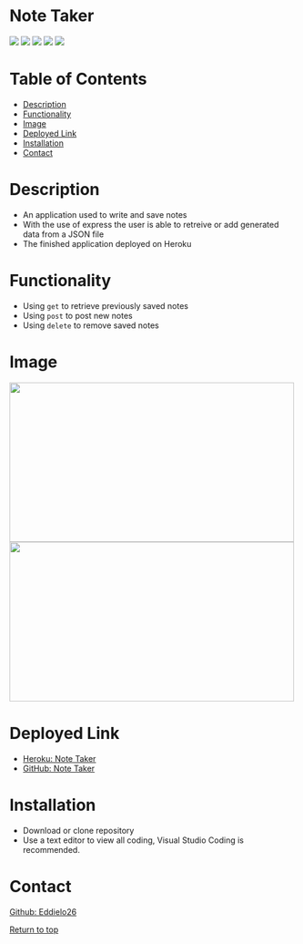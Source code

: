 # Note Taker

![](https://img.shields.io/badge/Javascript-yellow.svg)
![](https://img.shields.io/badge/JSON-blue.svg)
![](https://img.shields.io/badge/node.js-green.svg)
![](https://img.shields.io/badge/HTML-red.svg)
![](https://img.shields.io/badge/CSS-purple.svg)

# Table of Contents
* [Description](#description)
* [Functionality](#functionality)
* [Image](#image)
* [Deployed Link](#deployed-link)
* [Installation](#installation)
* [Contact](#contact)

# Description 
* An application used to write and save notes
* With the use of express the user is able to retreive or add generated data from a JSON file
* The finished application deployed on Heroku
# Functionality
* Using <code>get</code> to retrieve previously saved notes
* Using <code>post</code> to post new notes
* Using <code>delete</code> to remove saved notes

# Image
<img src="https://user-images.githubusercontent.com/94813193/158070583-083fdcd0-f1a5-4960-95d9-d3d8a3e8ccc8.png" width="500" height="280">
<img src="https://user-images.githubusercontent.com/94813193/158070627-3e166b4b-ccd8-46f7-be28-0d5bfc80aaba.png" width="500" height="280">

# Deployed Link
* <a href="https://ea-note-taker.herokuapp.com/">Heroku: Note Taker</a>
* <a href="https://eddielo26.github.io/EA-Note-Taker/">GitHub: Note Taker</a>

# Installation
* Download or clone repository
* Use a text editor to view all coding, Visual Studio Coding is recommended.

# Contact
<a href="https://github.com/Eddielo26">Github: Eddielo26</a>

[Return to top](#note-taker)
